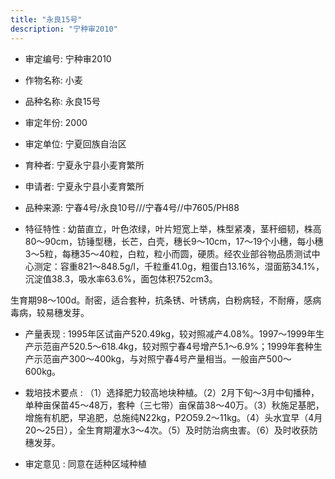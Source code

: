 ```yaml
---
title: "永良15号"
description: "宁种审2010"
---
```

* 审定编号:  宁种审2010

*  作物名称:  小麦

*  品种名称:  永良15号

*  审定年份:  2000

*  审定单位:  宁夏回族自治区

* 育种者:  宁夏永宁县小麦育繁所

*  申请者:  宁夏永宁县小麦育繁所

*  品种来源:  宁春4号/永良10号///宁春4号//中7605/PH88

*  特征特性 : 
 幼苗直立，叶色浓绿，叶片短宽上举，株型紧凑，茎秆细韧，株高80～90cm，钫锤型穗，长芒，白壳，穗长9～10cm，17～19个小穗，每小穗3～5粒，每穗35～40粒，白粒，粒小而圆，硬质。经农业部谷物品质测试中心测定：容重821～848.5g/l，千粒重41.0g，粗蛋白13.16%，湿面筋34.1%，沉淀值38.3，吸水率63.6%，面包体积752cm3。
生育期98～100d。耐密，适合套种，抗条锈、叶锈病，白粉病轻，不耐瘠，感病毒病，较易穗发芽。

 
*  产量表现 : 
1995年区试亩产520.49kg，较对照减产4.08%。1997～1999年生产示范亩产520.5～618.4kg，较对照宁春4号增产5.1～6.9%；1999年套种生产示范亩产300～400kg，与对照宁春4号产量相当。一般亩产500～600kg。 

*  栽培技术要点 : 
（1）选择肥力较高地块种植。（2）2月下旬～3月中旬播种，单种亩保苗45～48万，套种（三七带）亩保苗38～40万。（3）秋施足基肥，增施有机肥，早追肥，总施纯N22kg，P2O59.2～11kg。（4）头水宜早（4月20～25日），全生育期灌水3～4次。（5）及时防治病虫害。（6）及时收获防穗发芽。

*  审定意见 : 
同意在适种区域种植
